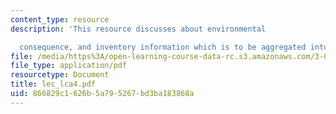 ```yaml
---
content_type: resource
description: 'This resource discusses about environmental

  consequence, and inventory information which is to be aggregated into fewer metrics.'
file: /media/https%3A/open-learning-course-data-rc.s3.amazonaws.com/3-080-economic-environmental-issues-in-materials-selection-fall-2005/866829c1626b5a795267bd3ba183868a_lec_lca4.pdf
file_type: application/pdf
resourcetype: Document
title: lec_lca4.pdf
uid: 866829c1-626b-5a79-5267-bd3ba183868a
---
```

